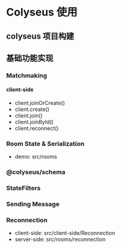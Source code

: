 # Colyseus 使用

## colyseus 项目构建

## 基础功能实现

### Matchmaking

#### client-side

- client.joinOrCreate()
- client.create()
- client.join()
- client.joinById()
- client.reconnect()

### Room State & Serialization

- demo: src/rooms

### @colyseus/schema

### StateFilters

### Sending Message

### Reconnection

- client-side: src/client-side/Reconnection
- server-side: src/rooms/reconnection
